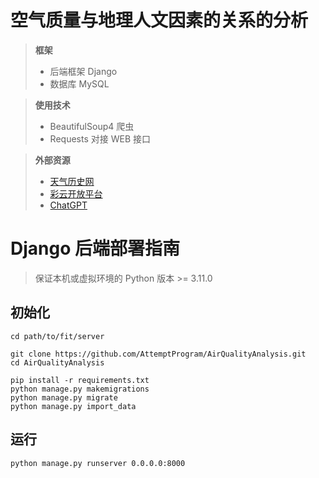 # 空气质量与地理人文因素的关系的分析

> **框架**
> - 后端框架 Django
> - 数据库 MySQL

> **使用技术**
> - BeautifulSoup4 爬虫
> - Requests 对接 WEB 接口

> **外部资源**
> - [天气历史网](https://lishi.tianqi.com)
> - [彩云开放平台](https://platform.caiyunapp.com)
> - [ChatGPT](https://chat.openai.com)

# Django 后端部署指南

> 保证本机或虚拟环境的 Python 版本 >= 3.11.0

## 初始化

```shell
cd path/to/fit/server

git clone https://github.com/AttemptProgram/AirQualityAnalysis.git
cd AirQualityAnalysis

pip install -r requirements.txt
python manage.py makemigrations
python manage.py migrate
python manage.py import_data
```

## 运行

```shell
python manage.py runserver 0.0.0.0:8000
```
